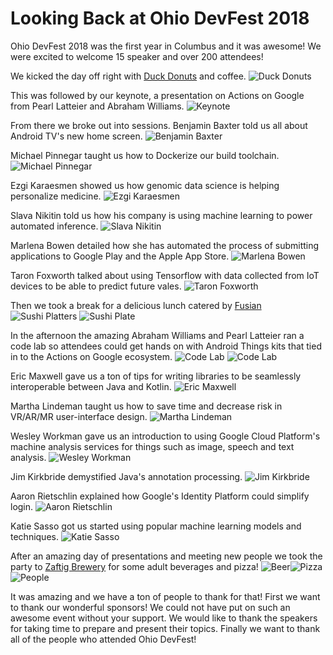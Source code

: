 # Looking Back at Ohio DevFest 2018

Ohio DevFest 2018 was the first year in Columbus and it was awesome! We were excited to welcome 15 speaker and over 200 attendees!

We kicked the day off right with [Duck Donuts](https://www.duckdonuts.com/) and coffee.
![Duck Donuts](https://lh3.googleusercontent.com/Mlw4XNq_iEkaFZ1ubSC0UVjje9KYss7JEeLOaOVPcnJD-M8HEvqEvK9FklOGdhbwAng0ufCNpX0iH3kDEwSwv5AamdskNiPBOOJNzP4bVLHitvAo_JTM0A_7sQkjXeHBQaqq-2KyJR2KFg63E5HbCxvZYaKtrMdR0ZsutEHBQaTM7UZbaOS33IxNW-EaMlljD_vVbo2hS0nFWlQb_n4tit8tDEun0nDbzm0jlbVYz-BTXJ-6ELDQQ0lE2a8LrlA_n6mkj_7M8Fs6bY1dF1uwEIYpKtTqka0E8r5IgHFzTTbejMxHqRV9tJJnv-gzuNrtXNklBZ6nBy6bFZxjtmiRb-JTVlWiKCkUAPrM9AEqWefAxUFcy4QV9DIAF5ouBL2aOsxKlfyzMUAQbtjdDaJzEk_XMvuwikuc5nrwZg6crDVHc4ynPADe10lN5Lq6U91VKRFWV2BfQz-CezrYt7ng3UeO1VbG1Df6C2Sl8259HMvkIFj8beQMfI5btN5ojBGBTfbQJy9tk1kEYR63Uye-ePMXncuiBiqg2_MqlvFwj4FXvQquneuIDPPsSGi1CjQE7Maugut9t3Ok04XbZ5Ui6MwVmxP-eORnGDvAV4e_q40jowPDlHJ9K2fjKoz_8JqzkCy6VayMhtghmOgzeX2TLKiXB-PTUSm5Kw=w1280-h855-no)

This was followed by our keynote, a presentation on Actions on Google from Pearl Latteier and Abraham Williams.
![Keynote](https://lh3.googleusercontent.com/N6L3q3NQeiDaIET05AqggbJZiDHziscloAgfgO3kwCK_qwQHaSUbcoOjz_LFeizGZLREi8iZCKQUNHquKZYbmgxK_Ig6t8iEe0bXp3nvwQ-tc1WVmXTp9rvvxn3TzzSXRZV66keG6WqCcnsHdYqp3BqaQIrjc3e-sc00VNTk-x0M-Kbd4oIHp0Os7m1i9OApxl5gIe88dudJ0uaCE0DljM09XRpDc93JiHBBE-YFoH3JYwSy3ciy4gSzLlvQU9ArEiLpdPVkklEe6hIbF-gumo7UVAmk_WT50FRgmjwUMRtT4VHcyr-4XdYrZ5AQ3TtMMq9LFwlom0Eb55U6JaPsQnMN88ISsdzVboWhJmnuB6QAZEasc7UWqBB80iBowigFQ_ajxffqM6-QGEm-3Bkf248bfW_hiPlWPsTI_TwWWikonRDUjvQ4Z3b3mcON_KACYYu6v9PXTcEnAgoaRjLTQmMSwehxkhZuQ-vkMN7KDz64fBN1C3BxiaIQ75bU6dtQyGNjd2zrOKqYArbcxsyQYlB0m3G-eTCyn2vZM8dgr6DMf2QBEOAQSDcEggSNiF4Rkhw38zi55MHLAbHUMTLcUpR-pu-lCvLwpkI7RtN1kI9bwXNweegHUGvRTYXJJXMhnxfg5A9btSVJfSQH26gi-L8DFNbtXmRsKg=w1280-h855-no)

From there we broke out into sessions.
Benjamin Baxter told us all about Android TV's new home screen.
![Benjamin Baxter](https://lh3.googleusercontent.com/Bld3AOGNltnzOQgcH0XcxPmC8_55DZEmY_qEo5YuaudCJXCNPeTQG-E2msOrtwebK2RP_Vdr5IWVV-O6NzrAHeDf4-gGfFEMt_DxZd5Rl3G_2QqrMux9WYbC7kpdBCZetDJj-apxtVS-QC1A9_fUsoAwejX_oblYSZa_RKrdw8wrbO0n6fcOuh74KmENsQjUAgCi3IuwR0Q_R8SgU-07KOcqr2HB5QNxUW_KRi-RiIStZmkBWHyr1cPF9LsR1kfGITjVAPaf21AaJABhqVrke12rdbJtJyBjrVP9UY0al1danQbCOkJSshGbBRZGx8RZwLCk2hE1Jv25EmQ_clANWvrjt_f7sXbzqoQCwbl2iWp2DiQXEjER3Na8AR3QyVfEM9EQ1E28kNjz_aEZxxY8qUH1lNmdmTUrg5F5E5-kPrvm0FrISrckdHUPo2fs2CLNyrkOwQaFt0HVB-I7QTL4eR-IWqMHA6hZAbP7vuQR1z9xY7YLkD8HBj3-xuVomogka-J0ND5Bef__zmhTDnG-7JHeDJ1xvpWB5jCNTgmSNZ9FoQ4KLBxwzTlaJ0VdpFIEcSVndkPBlGpczodEfXoeiYkuIyPKbs7ifs1edKBFbtER2xuvcbgO_YV5cPDyvqajz1Y6fAIU2FUIdaYthVZ1Vm_girWsIPl6Jw=s1280-no)

Michael Pinnegar taught us how to Dockerize our build toolchain.
![Michael Pinnegar](https://lh3.googleusercontent.com/HrRQhV0MNA6xzWHGinwm3AmjZlWvKRu4teFMzedO05Yc9NStXpi6QMbBZvWDRUNhczhY-MkSy9BaQ3rwrZ1ULamy07TooDCjxJtisODrFgd0-p9LMyb0rkJHP8ag-pJz311Te29A_XFdGR5wLE344amVLBmxidTgqox8aEjYc43v0NVs3F-I2Xt9hMNbWEEF0b_p3q6YYQyydF5n6NZLcEViaFns0fSwBMlIbKtH9C2z0Z5CiIbA9nFXVLFOvb8JF6QO8O4htYNvENXS7u1kDBYXww0x5muvgJLi_FHHWU1_C4hE-LG--jZvC9GQJwxEgFFSS6QUzP9J7nEjEK9NgXZxQzKmex9Z0qwJgCmsCgIMR1kK9-3XMGmmvdzX7vDcbgDqgIBzW72Z9m207cpcqesNZwr9uyuAqfCEhY6OWBtSFcg_3F1YjmahUpXKbU2OO2tgGbYBBPiPUFHWBHxutc0brHZCSiIWnHVXCkX0ruAWTDodhf0ZIfxQpywfRqXaU343S7J4qG2TMlttB9ah3ZEc51G6_cvD_duUfBjJ8LucpFW4nr3AmSa-wdUMXeDxuZKBAVU8wfcqnn41prkyQAcJsl1cvu9IzSAw8UcRMqz5imEZhyHoUeOXIUsUHUhkwhK1Qi51_jujFm6xdRwrD1G0ue7doicCEw=w897-h1343-no)

Ezgi Karaesmen showed us how genomic data science is helping personalize medicine.
![Ezgi Karaesmen](https://lh3.googleusercontent.com/Fzpdyxd77mGrC8fT6EM79xUZ6Tlbq7OsGZP7LBczDTvBoO-iTPnFlDa83jOLRnPyJvPV8dGQYJsF_HHot06Uoc-iBmmiNo1ssTgyGCdSNkIi55AfF_DzpiiIBYE87X3XmmXq2L2qlvor6e9gW92TlIR-kzo9yOjYozMpYYxf1h9YVt8LFyeiX3L1KErAJzDgX-oLiaRKL2DK2Y8n-F1ktbbvNLmMMQTeABz5rTtIpdA2p-avo4xNE0Cb1jzJ2CEorUjPi21N528iNH9OYD9GocGQpPHPcg1Hc3xvi3xYxlOGDDHMfrcyIGUN0VLFsyVbqUTWfu54oIqIFP2Ra_-2YHXG0wxmTxtyOuI8_Kwq09GeO-wTlsj5kNEBIjDjjNgrwsvAtKTte7hLZQZLJDrDPe0IlqBVZ_xloPngo_iYdNeIgSJEocS6Vn9nHPkbT71mBX1lhi-3sbU8fYOZfdEOxyCBASr6_4GgZ34H4YbGGqGbmAs1jfkaTVRAkXp0BUOd4XbRHupw_7AYCfW1Y-CO7M_ZujDBAW_9rGEexemUJ8MOzPbTEmlinT4Q5qbCgMoXQXmKFlekMfqg8g2TIb1hcvFOdMpl-IHHGCuxX0mzw9AEqUiA_-eUgvqZ2KkLz5VSvBhwTW7W_55Jk_Cr559uoIpMPzgVG9SUaA=w1280-h855-no)

Slava Nikitin told us how his company is using machine learning to power automated inference.
![Slava Nikitin](https://lh3.googleusercontent.com/ZtOzPu_6JPB0lcgMWtmxxw8jUAAprhv2imEOQn5c8xRDIo6UOT8CDCykU3wGHbAbn6BIo8tejOhopEtiWd1ZNFieM-7t8pZaPzE3zxV4K2FFkEMLMn6d17yjNiiJqKU2DAziS26KKhH-whOqr8s28A5lqUOsefqzzmEGkQYXaIll2H2of6xAL2Y-UUmdoMjzpnz7XG5FXDdEgj3SE4Xeq6WpDtOCMbd_fsdH9rPHCX8AvpgD4vkkWsYpBEMJFI8DsSYz6i1Lm8PdTN1SRY9lGuafPeR-nM-QTH433K5t2Xfet6DJYtZXxp4hdQlQOSjVpCwciWD4fl9M4cjFPNTyMmmnPnz0IXTKQDLg2QzUOkWFqgWgw6b4TCbYJiLA7vtw43VN5S8uJD0mtcX5DPqkYzoDAuX1jDUiUujMDs4U8BAvAgoaO6k32FFdqXjoGp7Te6VlrFFQWVRurlEtugnC5acf6gyYBzWD2s4a8XpLuw3a5-gkGlwGVWCLVzrFsy114F7vqqr9iGckNadiqhZXcC29Sdl4eBD_wUbUO7ou_yUSWsAMr4jy5lBHR7_L_3BVOOjKHFA1csGDHIkXqZQL_7cl44jbhHu9qDtVeXHEZofv9rWWAOoJCohKjQGrMa6gv19PEBywqLVaw4hKI1x6RLZw3fsLncb8gRyQx285e7l7pAleh31xPW_YqA=s250-k-rw-no)

Marlena Bowen detailed how she has automated the process of submitting applications to Google Play and the Apple App Store.
![Marlena Bowen](https://lh3.googleusercontent.com/ELQbFA5OzM2rf6W1J3YWzX7uBJBK3yD-JYNy1jhYhjn3aNiFZFYcDrjPjFJ-VZ4P-RL5MVnN8Ui5fPcO0drdJ5L3lgwC53-A60W35QR4Wf-Vd9ap5kXr46qKvlGJ-zjotBJrYZVJ0_87ryRhhyb7ehuJvTYH2xxPtaaYeclXrOdGKm_7sLRKZoExodSFpw7FsAu7UGROXFfe3NyKPXUA3Vsv4Iff4LwOFdeEs6kjwRWypczmvKU5-UTK9M_rLwnCm2xt2STrQG0uz2dPE91vg9yNuFz5e-3YtjRK3xdTUlz-F9MV7mgovg5aSUIpEgeFRigScXMfwggBZbnR18ARAZ3qwQe9vXgnlopFz68vB_WBgGnkeA5yfOpL3jIapl_B2MnpS5FKQAFcaB0fUjyI5d0SBrg_NeUcCKlie4xrQDJVP6j2Y8OcrcVtLjmm9uS9sPiPZSpODwOqb15E8Xvoe20WDGmAh96lt0qgW7oFMVEb6UYlpFfJfRLazqjOULxBNxJV5VlGp92ExnOa_kJOU4aK4FEOIHgqW5tGtrejwcuNAL7ng6T_4AuDLrLtjLcSu_pO5imNHiYmiL5QSAn5W6idxp7gurqphQ5hjMQeZ_j3-lC30-ej-YDj9EBKGI8iNVz-DvxfQ8XY2aHhYv_EsL9cIMoK5X6RqPxOFZzYTjdyfjF0Wjnv3pChag=w1280-h855-no)

Taron Foxworth talked about using Tensorflow with data collected from IoT devices to be able to predict future vales.
![Taron Foxworth](https://lh3.googleusercontent.com/DbCGqGRra6zvvGnvtVbiYUdmeyH39KiETHsqIWO-8DEOZQUNEBKwIVHf7-euUnnoKLpNTTt8NjKWzdGx57mzqTSnyUe_Afa9im1PzEfWaxqbbnMD25Mg6gm8ZEO6g0iUq2c-wVtc3m5H9R9YICf-jJ3rCgrohL2cS2CkKNi5lSR1nPeu4898omLfJ2-0p1z8IrX2SHo0wm-RRCjCBySkMkwCO_5BWNqmbn0U14xv5GTTRjPVgW-898__X1G9A52UHKx6DZMJGyJOAlp_xBEfw70ENkqSei-y0l_UGAvAp-aG12ojFJ-hRNeo6HFHIqFTGQsR2oxl9QJ1NbA6wU9gtb-j7lGlsR9Hrm-7zvNmYHk6VoXMIMc386npRBS6s5-4ObxT_hbV6dzWEqBTjrF3atnfriKFkYchDMLuYkJ9mSuhqL1iSdT2-J4f98DG8m7MSRPM8yZywiksYq4ichl4bLp6PK6RXsNbT4zQmLFNZDgW6yqRVLGEy5p_UcEtkjgfs_s4PiHFeHrx3PDbJBAGLtJrBMNH0U8QwYu51Py9OTmN0aOzR2_Puu7oDQrCiIyCCd_DUlgsvDD2_RNLKgsLhFyeUM2rszwbeESWpWm-SuSg_XVuh9g2zMwAgPqNzPtLoSj9wd1boqw_RgPtZitLpZOc94I58EB0L21Jkqi78A0wkuHnJlYOQDTGxA=w897-h1343-no)

Then we took a break for a delicious lunch catered by [Fusian](http://fusian.com/)
![Sushi Platters](https://lh3.googleusercontent.com/xZgTpzlOlxvwyj4M-zK6WGUCSYPbcWFV7zyNs0w0tG2EC68qCrL06DTTl5MSEMB6sBhfdeD2Evxt5QWxfMsBw9O2vBq9WFaDmjHP9-N_tWKpCxiikxDvPhASF8HwBtKutwqFPmCDQg9CPy_A2rA0YzPz4VR1xJfJ2FlSD42oYUHMeTgC88yc0gYq4PGRUf1MzuLRwhYEa9fG-OjwHzLVvMzWmz95gAKdcfbA2cwNTW-atM7-_-5_-f6zoqWu8jBUHWSi2T169ClyNxStdVvDKNyECLa4NZleIW2VBOK4zSKre5c1o7jVjjp2ci7b8ogVSShvTQHENpyIkLS7L7hO1YhNj6rtRg983iJumMohSbjrW5VO4uNFc3RDPaguNnNfW7evztCmx35GRiZ-5ktG1NGPuAuSh-9WY-TnFxiVVKO38HK0kUMOpM8xXwe1InRzPBj0kz5xXpLJ2pdNVfHDTlz4E0NNSCh6AAvzkEi3sfQStEK151R1OAlftb_kDzEJ0W8k2MHgFtzJeiVHfFjiDMeYV3_RAAoCEy_kPMMSL5tNIRjTX0uDu-gUmF3brbPLQLjn8Jvo_17o1JVKUiFxgnAb1Uaex61a3p6V2BC4i5_87PBzSajpX0QI6hFKoHGhTkAfXie9tefrAX6Qg7hBifLXSagc2YdPw0aobMwwZiyx380s0S1dcQy3Pg=w1280-h855-no)
![Sushi Plate](https://lh3.googleusercontent.com/rrn4TUvdCgfpS1UHLBrPoeQE8GDAEBtd0ptaQJAUKZ_IUtyF57T0FxXZvofDXQnK5G3hnH9MbZoGtbTFSfHO-24MDxn90mOGPEsiw_Ko7Ha0wyJFbfqf2ko4HYjpM5QEdaFQR30lE_t3qFDuizMv0xXurvHq7VGigslg6NXamSZZVMIa_VZqPZHw5kmQolXD_z97lz4ObNOo_up3QUts27icZvdjzfb7JJlyknvGLtkNNKu-srA20dOsn4laGCzSrMv5WWVnQzf4kBu6HmFA_JbvC6z8rLVizMSjS4uwtYO9jIxEJ4rHpj0KlUFSyA7hO_WsTDQcbOJQO5kJ1l894r9iAOKUgyGVaZasn8gMGPHg5A1uzZ1g6KEn9CGdmtCzsSQEBkp21RT9ttAHcyLjh59cFRv0p82-S4VGaS5isuSIHG5kt09nZ_tkN-O1EjDgpZ77B-qAyC19QU6goTwQ75T36G8vXlzcDwsJBqtGohrVLgMDscmdZJpWtp50vSpZ-EDFDGhk9s6187K4imXfOuJ42BxPKNXHZEpagRAhSR-P3c4rcK5QP7PoBexsdhbV6alesJmrY_KvYGbYXX-udm-WHxO2JOyNvQ_5QHuCVOSjcHsKavRS7ey2aqteBX14sNzYVNcN5AJP-e2KcfaMMGGfU9LPRvnS4VyprNV63O7IAEfe_WJ1MjtjpQ=w1280-h855-no)

In the afternoon the amazing Abraham Williams and Pearl Latteier ran a code lab so attendees could get hands on with Android Things kits that tied in to the Actions on Google ecosystem.
![Code Lab](https://lh3.googleusercontent.com/fJLdw7PhQRVMdhXwsKnwoq2wBBqx8HQj7wJAN9sgLcSNy5Nk9aP7Z8dj1flbc2vjK6-xsuanLxZkly0YST_mZSloiKjyl8_BdXO2D91ASrda3nfuEbzBr9bVgYT-lV2I1_2YD4Ylcl6PEaHjPwlRcXl1G61TRvo7pJ-IewnDg4fzN2c4CywkaFXnaFJNojt4JOQfDJR8ix4UBX0II7jEggV7o3G6o1Vk2grg5nHZJr3p1CDOqElW8yK0pN3MlI91fAftJ1rN3ShdCpJvrShfWgmiIVf9GhpONzw6t_-yLc41_qW7BShFYabrBPP_4nLZOeZpId6IW9aD48cYxHc3VDf_HtzlSHuGqGe-tEVvxcR8ve6Vb7gJRWZEF9X72mdiF0FGXN05YLI3VMsPp_F2cr8QTnyPOZ4ZElCUQiyP0PM15UoOlL6jc6I2_nOSTvTLs5gOE8PkLGWzlg2CJ3AaVkKW9VhZe036zBu37TluW9NBswwuQuJLor7GDSdZO81K5QoAvu6RLzGufJihbWfxQdVM_z9_DrR3CqO07nT9WW-ckOLDWl_zjzq2fKttXjytT2yC56uWkH6CwVORF5vVbtm171EQsamD4niVkU6l9RwV_2XBSaPvrFQT8M6rtp_ZEXG-QjkdJeoBhnKYK8v9kEUbgejOazTHuAxECm5_Jevx54mI6D40sR448w=w1280-h855-no)
![Code Lab](https://lh3.googleusercontent.com/hMgSAf7IoUT92uTsawr-6P9NLv12bs4_uucRuU_mZ0iyBnHfHmCHne8xzsr7a-5C_jsy0dQGgvEF0HN-Ac-1CRVharl23GRdikCQriye_Y3Y6NBzq8YpbaPxp7cM2qD7ZKk18zIkjNFFYCaErjo-T9KJp1vovuv41mJJWM4c-ku5S2KNvRgcz8W3rNogSs3ZJBsJEUHAhr1WFAPjD9cQ62jVj__d4maGQXdHhaZvwFTkKMDlC850S1mfV8Nypd1gN-_7-VT1iy8uyZnUI4pr4-VWo3zUQWjQtnsjYWxmXDn2loalKgiHSzjGDdFUEl9Xl1uRFTH-B96-TdxyZ7XqYtnYOR2xQMtsJS9qPXgb36DGk5ccQw_c9jg86ItBMuAUXqIF1Fv-UwgWnU2EPlZp8Kq0XgFiSmn9xXH41Z2Hipyo6As3qOrot6FafGPGAkZFV582leMpsz5AQ9v0EHZtudPMZ6zvpAQYqpdEZEdKElPmceSIVLkYbIuCw5L_DI-RJcFOb5ZKn_n3UJGme92_pmxy_37Ra6KuPmIempbVEbuTAioFp-SiH_QEBycWdoHE4vTBaQ4BSgP-cDyZDPjAOHxwScmNTbXDqHdzEySUaIwH50x5FFB9baJRi67QJOmkYHd7vmPIUse1ljaaAJgsE1O83isJ7N0LzDAfbpPTKu64fafhv9Z6cATGsw=w1280-h855-no)

Eric Maxwell gave us a ton of tips for writing libraries to be seamlessly interoperable between Java and Kotlin.
![Eric Maxwell](https://lh3.googleusercontent.com/GVRx_RDEF0cj1qCT2E34vHmeJG5ha_cOCDq0d37D2IMIT_rSRfQUTZFkvhtEZAYzyWeqRktZhTRHCgaZ0PzG7S5idP2osN--oY-uTqS6b4ovlE_kIUxOwn86n8CyX6Ejbce1ZXBkKtqyR9_00atDw_Yb_B1oKAM-oOFKjwGvcT1JsmTmBYTcLHWNQcp3Ke_0BMpovMPWeJ6Jn9OAtKPm3lfUlIJdJV04OZba6_16eHT10Ru6x8ZP_LPaY1RapgvSKTAd4zuazB38jsdpNZbXetcxZKbpRUlSofFmSS48K7cRh3dQjMP5ZtnLJYDTw-exjx9zuSKIEH0QY7G01gS0VUDGfxawp6qbzDuiho0ml_WX00_7ZuTQ-5E3SjeIduukYPoT83mTO_rPzCnQ1Zu4njc4YnMB8b4jApv7jJqqd_GKd3SQNacEeQwutLRNKeM_1x2m7riC7DQhEBzxLFtMUm7jVrxbs9x3bd0LqcL4LfvzAy8afIJFkaJ5oM9_kmBJH4z0nBTrKR881h_y4QHXXYmN1qfYw2GMI89ECJODrEmRV_didPjGbyFFtCA26FnpzrFr-XCPhjiH1H_Qpiftls0McxTAHhTa-CNUz5pHI0xZLL36_8LqNZG8cc0UeZcBGxmd6qnWVoOUjy-eAW4CjsJx02_7BaUCOWJvy-imh1G-1pC3Cf3PJY9ewA=w1280-h855-no)

Martha Lindeman taught us how to save time and decrease risk in VR/AR/MR user-interface design.
![Martha Lindeman](https://lh3.googleusercontent.com/zWUUOMO3mbjKY7IvRTsHL3O9ejv7AAjkhd8cmeRRFtiGKG7Ae4MYvXU3mo_7tZ_Dra8RAX1N5hdAGZKmnG3Q7AyW_abL0AoUmiQ9NNFHFGNGD3bdGuL988MEUYqEvr5yDXPRfmbB6TkOqgk9TztYXsITfC4HD3EbjDs_F3_j6C9lbYsemraC2ii35d5z_EnJLrgu16Nr0LLr8xQWureQb5gQsK5q_B5E0xzieCR5LN1_VUt1ArVDk5s32vd17ma3oFPA1-Jlc9sjCU9hmy18IJg2l5yNkH540SDWxpwhLKjiNblxJV9RpaXHaZkFWrhNFEBWzBFTqVvWaYvzL7-CenrNitIwXbrjT1i5ANU7GLyVczrHYC0VU7sZio9PwrbzYxVIVe9EMISci2wy1Bz1WbY9OqJXEWaCvAAcecC5Z8DF0CdGpNWacBGYnCfrrH4q9h0mfPw4SZXvKEg7pnNpBnQPuW-ZgbG2u58vxjEjC1Mtxw2xpdSvO8gGuRKEI7ZyQpIEzPGafkup5KlnxOXmFEu5zJpvoLZF8klWxOloJgNIrtryQXSFVcJrTiRTIBY4ai2v9IVq8w1FcisRAQ2SmdAT03noyqsJh3-BB-JsQkzkCcpqoi0fO3SWPSro8j2-3UQ1D1nRzXTuziijWYT0nwOLsSVkJjXbHPBwjM8fl-qTSJkMbS9YLmwx4g=w897-h1343-no)

Wesley Workman gave us an introduction to using Google Cloud Platform's machine analysis services for things such as image, speech and text analysis.
![Wesley Workman](https://lh3.googleusercontent.com/3us7L13VD6qfS4P9DzTrWYPMPtBxmtXpKZPYvDbrX9dnDDhAG1LXK7thKBnhohZtdH-CSIcatswTmEP8xD94P4YobVVHb0soHW6SEIAHZ8_bqPROznLei2ovyqYqcF5x-RYHBZlQJFiOiqY34E2HZVHjuULoRKsu4L3KR9h9V-fUaww1v7be7AslIEwvEcv6EHyNkc1JINec1PvJ_QCt7MKRj9Y7pjy6tvTL9FZdlFsEp2oPV3eYw8dDj9lfGbmtVlE-EKiMfn7dAVH8cqn_vwJwAaz3iFr6BTtOWKDbJWwjVkyTiCLjOy-FKOdWwboF4en_px1oEdy8VWtu-5o7dCbkYa2i90e-phww1pwgRUyA_sDHaHHP2cmqqhCE-Yo1R6n-BlwvtLp6x7ptPhYIXqL3OkWkVqdsUy8KeyeZx4SeMBAvmcGs5fW6ypk2yBdt677ahqpJCY1QWlov-rysMk1DqTMDXDuX5Ee5kkXmtMqvQa_fdu4oCdEae5-eVOqE88NyV7fzNdypi3wNJcJpmtjGV6JySrfeTMHnTTfCJc-07xpwQybI_l01sFKAodTHC5W8HP_R2JlLOjjUAUU0xN1AmLydGkseeCWAzsKHDckZSuweJdWfrPV09iRzO8e3yc-Z7j_kXalBeeH0jbVE06AXKczlbQLZHQIrQImQqhUQ-hFqUv4WOYL88A=w1280-h855-no)

Jim Kirkbride demystified Java's annotation processing.
![Jim Kirkbride](https://lh3.googleusercontent.com/eBTarU943uCSCntg8H9_tZdTnbjNkLMDF8_FKAhm3xHKUw8u5qVjXMc8l-CBIHzQ6IWy1Hi58t_IU0-fyvSkwGAMek178IxaCja0fENaRMa7KYLK2qJ0JpRkAhcanGa53dBltHdTsH_nLcZFhMUYaPHJHIpiFa-Ha1rFmyq42dgP5v1EkXGwOkVfjfHSeVtbjIpWQrGgCbALqj8tcd2KCQW0_YmD7Tkwvn50hSYdedTGLaguqAWByLvo-z9CRCsDc3ztE5bPO6ISSeKCqxQ9JpAkLjvPpVUGP-XXLWzggV2BvMndTp2Tea7nDvsYUgoOXOHOnyRQZNYj7S8JnGPU2kSkICmMZgWkcVkyGaDyhSTFkVfR-Aw8JNadBVd5up_K5M2-BghVLwOJmhgsztHA6CqcNWZp9m85n2nYF6yvhvq8TxHodyJgldMaVsx6qTh1hgDBqPppF8_mpFYQygqOtwo0NtpTRLEOLBDsDsb7sdAV-YjSuHkWa9LfnWLuFX2A7tJn_D4AM3yid0yhV2O4vFAHbIhcp0HVL_NcCRE4200hFEEWbDzr_jTJJJw7aXpe4-5Omz0U6rLT1tglMzmUNHd7baXZL_-eRxpFsHFVS7ANZgvMhtnTORMPZHfL97ZkA-z4_zfgBeJ8BBTPDXcd3CctX652pMv30U-8Ypbm9X7Bz81Fe7gJT9VpSg=w1280-h855-no)

Aaron Rietschlin explained how Google's Identity Platform could simplify login.
![Aaron Rietschlin](https://lh3.googleusercontent.com/GtBjIilvyQT_uANw2s5QHMySU_z-OBEFWkWXrkn0XH9wGkAv3TRvJpz0uRQkHHSHmwX_9sDTisoiUzMO-84w4wtx81eXeMczsN8DmuOgBxtQipoZIFQNqBZQvfgxrh3WVxGrHkol2ncOkvdqAYXfx9rMFt4Qtb6H12Hiyc8yycmVsIsG_cNwqBbuimp0vwCSIgcvLWlMHNlq1IVrtJDKNAlAS-Eh0VaZHBG5Mz6xNFlysiVL2BfsK2qBnKYwMlL7wACa8Bz7FtyR4IWAOqoD4XO2AQzo36bpeFDx7PjOR7Wl9wa36LXSN6sG73Gch8TlDpZmop2Whwzz4z0CU1QS2iucCP2WMM8xIq0PtQMO6W1qlk9gR-QPHZXcbWIXcLl-lAZksEEomrKfizMx9FgEmp7HkuRKRDhjQYrffe_c0YZeg81uPn0tNiQm05LB1J3BSBjZyY_nUpeB_mUGZbkvVlhMjhHrxwepiX9iztcCXlDbw-YAGd9BfX0MaMvaicSdtkRNVFrkbTrHS7hNoPgYCW9tUylc-Xxvoc33Kzye8lsHRXQ5VmswTKbfcUmVYnuVZwh9BtjVmkR5vnpFQ5SU6xF_jY2N2qaO3RxMoMlqq7ZRQuot1SyalaYf-MCB-DTxWCPC7WnSPrY9KunaNSkv7FpcuaBboweOwFOB_j28WsONHoWuvOk_fl1BmA=w1280-h855-no)

Katie Sasso got us started using popular machine learning models and techniques.
![Katie Sasso](https://lh3.googleusercontent.com/1JkRbpKnRdgLRabpdw8tvrHdFQFotJJdb61qo0YRZoKm8mkF9HWIyLfEJAn4dzYbyHzsiE323cSRGGKVzc3wtGzwfFniZaPpaLn_3Nqe2JQo5Lfer4P9TebkxpTu39p7T7ONv1YRsYZcE-3Pw3J4VDXlqX5yi1QY1rgXqkj_ev7pzknt50geYgPs1K3yXH1tY4p84361-beAhzaBxqMCypqWIocSsi-hINiOZ2ryI2yN_7ZhKZGW5VTY1t_9h73io7thCSrXu7ons615sOO4JCXQnvx7yb97pdc5k6gk2f5oDfQr5GZEX0z7DrAPGNj4SQ8lzovYpkmdvoi98JedEJtElDlrwzRTM-fXd9p_A9a5SbAItioCho3odSDfQ-qeZFQ280ESi7lD_uP54e3mqHqN-ceECXr0JodFsxR2F-OFWq7SrUXIluSTXmaAsNUVoFMVfu0haPm3kkXDIRaukdlI0sr7rT0q1uUMKFEs-KRVCamgMmfTEx7Sb9x9PAd6admdHe1ugJDnEDIvzYHcvMBAoXVBvx6K95ds-olzaQxL8G9OAbvXpA6sXRBCnDesI3IP6-aNJYQ3XMtGyE9P43DlJtpDoMKc5pWC0SP21POcw16qtHGYKgOCmui2zJuR-gfuHOFWDI1iZ-gqpcWZ3HWi-lQb7hLxeCp8wbM4mi6TVMLp1Ro68EWtDQ=w1280-h855-no)

After an amazing day of presentations and meeting new people we took the party to [Zaftig Brewery](https://www.drinkzaftig.com/) for some adult beverages and pizza!
![Beer](https://lh3.googleusercontent.com/wwrj6-_pOSM2TtkxFv_0HTZVBUjwUa_yFIerocaLLZFZTNmgtVTkBWtnqgXb6IzgneLBz5onVctvqLnubZOttAQ_9ryjUDCqQxMhvveqZnN_nITPGgVMpXEtr4Nqyh3ZsYOvrqn3aONtrP-Is4DqwC26gTS3jvVmWTr2m7OOLyzPzp1EdDDZXstbfcFnoFRgc3Xgl6ptf_oQRwRaWnu0nVLhYGbz2hELzF_bbKbhuhPUe6hzRLBBWEqhjsGKv5MQjYbTxDTPFHfk7HZywkljh0PL63bLV4tjjBerPIRfb5JgxibQbwCO-P10UuQ35bbBpKftIdvOqrTkGJTRFZcn9asTnlaI6_fU2pyibZOfG33mxAVWpagVIXNEpJ0dOou1Xfvw3gSkH-JvvJEtkFOFqww0RcTR5rKTQFJyAJeBGtR78IRYDwQByap55_tYjFvlUdboN9z2Os49q9FST7VKx0R209gc6Q1UpQxIM-bTQRMWR2OMyhc4FGsLxbFDJslvRA9xPIww_we6Bjx517syBvGncz6B1MgaYgBoiMxN9fMEqBf5SVQMJnRCuyytAt2KZqEYcmqyrK9bhCg8wmRDHBQk2BY2yA92MT7UGJSBcnRQVPnm83E_X5YWigLiZpqdvyfeNK27HEjWgQbAz2FyXI_VIwCkjtkcosCKh01Upa6vTl2FFz8aaI5NUg=w897-h1343-no)![Pizza](https://lh3.googleusercontent.com/ts2gs4qxObwo0JQL2c0AjxPzYM8cd3OtGArG8cHWKhy9ZiWEfxDHy1pnYTBAQEb-Zo-r8R32B0py7JbRuXcJjZKWaYUAqQTY4R0bSjDDS1hs7vpzPwEaZry1fLlkhy2FTqtBInZsATh-PnSzGIjGmlmApdTliCL9RegAegc97gY15_T2V9sXPxS261VigJ_8pxYyq_ny9Jh_3zSXIoMoIzwk9RBsn7dxj8-R81-jXFHq4VYi2rBA6hxeIfOkXhqEu3jRQS9b-R7oQV20ZFzQWBZ3JRfXOmqE1VFE8kI-pP3dAQ8b94-5re6_z9IASJThnCRu4MYeaDbmKRBMz4mk1Hkp047zTdtXT0LyPFQhcjq_KmTyiwxWAi7cPeSwfVus-mP9SjtWASaZ8o9Ihi_wPh1G4aKaqMXf_wFPRfy-RELqVdKF-kYZfjel9cCWglVoC6-yWeWUDgubUUlKH9D_TlXCXRAQ7A6ej-4sZMGlt_t4PxQh8o76ld08LNDXpY2K6ZXiN9jjgaQ_uxDCrJMQvCQPznVtRoMreG2lHZ4nXunfXtyhMEvkXrGeffMA7Y2JhYeNsLlKDEy1r43t4OoO1PmG8cunW_AW2T1cpqXsqDcLI7uHQ66byoPPy3yzAIpay-pGRPZtRBMBV9Yk99sdh6Mfyu8cPYAbIZt6sTN9fqXK6dyG0rCsTcVd7g=w1280-h855-no)
![People](https://lh3.googleusercontent.com/BKrwvkr9-tDPok-U6zix8YmBSdHp4FBbygsycCn6SCGUBAWY2uVaYcxhDTCjvTHEycwe_s9uKPlKKXBU96txRnoA6FS7yxo53iv7BDyuDJ9yq5xPoX68-4lVdUe8fbcTStz9Ldp5C80y7L8wy9sLF44lZeaZ_pzkVItOP2GQTWQTywf8POIzPJzhCKY5H6bBV874lSGfo0FpAQ5e5Yc0JxC_rfqGM552bpUNN8L9IffIS6jaCA0N7uUY2euihB0Fjp1jfkO44ymx3oID2Y_HTmQp0k8YQBaCU95VkYvyu6EITXncCkWclGBImx-H5dcuBCVxvOuXifU5ihjRhL8EO-oBtfPpF5rD5RscDRbbod16YnsMgcye2XxAPrIUCbTqh8pQfbBxg7aBHbAjdCVr1zfKQzSSKdZUTg0Mvu6JVedEdQqATH5ZMuiAnRFu2C-wsP0ZzANezCzqGfhwmpZ3X_kQPv-YovWyxbpiUtyMOrrBQ40SH-w3lqMZhkiuQB5xfTgHb19MlGpi8xw9PNyUFQ3972GTwNm_78vai6Sh_xbFgVzTxrlo8ilwIyS_rNdEFieLTjPSk3wXeou7jAEXxW2d6rgPvM4lxYIGln4L4CG2KB2yexymnLHzQpCNw39kbBNSoa9LdAMFbTyiQIVcv3-ei9int0O1ExIio0w1jCm16FrM0iWsqwoSFg=w1280-h855-no)

It was amazing and we have a ton of people to thank for that! First we want to thank our wonderful sponsors! We could not have put on such an awesome event without your support. We would like to thank the speakers for taking time to prepare and present their topics. Finally we want to thank all of the people who attended Ohio DevFest!
